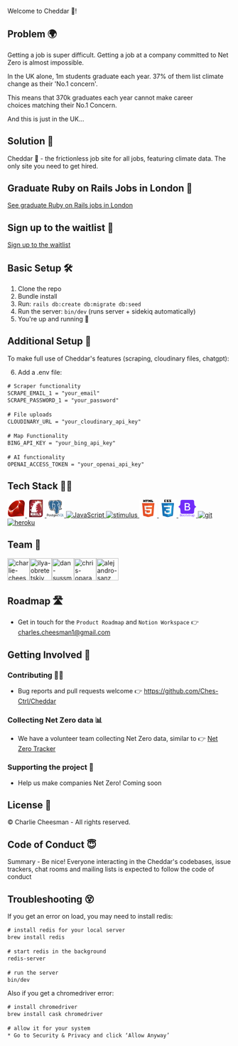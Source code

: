 Welcome to Cheddar 🧀!

## Problem 🌍

Getting a job is super difficult. Getting a job at a company committed to Net Zero is almost impossible.

In the UK alone, 1m students graduate each year. 37% of them list climate change as their 'No.1 concern'.

This means that 370k graduates each year cannot make career choices matching their No.1 Concern.

And this is just in the UK...

## Solution 🌱

Cheddar 🧀 - the frictionless job site for all jobs, featuring climate data. The only site you need to get hired.

## Graduate Ruby on Rails Jobs in London 💎

<a href="https://www.cheddarjobs.com/temp">See graduate Ruby on Rails jobs in London</a>

## Sign up to the waitlist 🚀

<a href="https://blocksurvey.io/cheddar-job-site-signup-form-rR5ZN6QFSxyQu4gFR1r9BQ?v=o">Sign up to the waitlist</a>

## Basic Setup 🛠️

1. Clone the repo
2. Bundle install
3. Run: `rails db:create db:migrate db:seed`
4. Run the server: `bin/dev` (runs server + sidekiq automatically)
5. You're up and running 🎉

## Additional Setup 🧰

To make full use of Cheddar's features (scraping, cloudinary files, chatgpt):

6. Add a .env file:
```shell
# Scraper functionality
SCRAPE_EMAIL_1 = "your_email"
SCRAPE_PASSWORD_1 = "your_password"

# File uploads
CLOUDINARY_URL = "your_cloudinary_api_key"

# Map Functionality
BING_API_KEY = "your_bing_api_key"

# AI functionality
OPENAI_ACCESS_TOKEN = "your_openai_api_key"
```

## Tech Stack 🧑‍💻

<p align="left">
  <a href="https://www.ruby-lang.org/en/" target="_blank" rel="noreferrer"> <img src="https://raw.githubusercontent.com/devicons/devicon/master/icons/ruby/ruby-original.svg" alt="ruby" width="40" height="40"/> </a>
  <a href="https://rubyonrails.org" target="_blank" rel="noreferrer"> <img src="https://raw.githubusercontent.com/devicons/devicon/master/icons/rails/rails-original-wordmark.svg" alt="rails" width="40" height="40"/> </a>
  <a href="https://www.postgresql.org" target="_blank" rel="noreferrer"> <img src="https://raw.githubusercontent.com/devicons/devicon/master/icons/postgresql/postgresql-original-wordmark.svg" alt="postgresql" width="40" height="40"/> </a>
  <a href="https://www.ecma-international.org/publications-and-standards/standards/ecma-262/" target="_blank" rel="noreferrer"> <img src="https://raw.githubusercontent.com/yurijserrano/Github-Profile-Readme-Logos/042e36c55d4d757621dedc4f03108213fbb57ec4/programming%20languages/javascript.svg" alt="JavaScript" width="40" height="40"/> </a>
  <a href="https://stimulus.hotwired.dev/" target="_blank" rel="noreferrer"> <img src="https://seeklogo.com/images/S/stimulus-logo-00C9C155E0-seeklogo.com.png" alt="stimulus" width="40" height="40"/> </a>
  <a href="https://www.w3.org/html/" target="_blank" rel="noreferrer"> <img src="https://raw.githubusercontent.com/devicons/devicon/master/icons/html5/html5-original-wordmark.svg" alt="html5" width="40" height="40"/> </a>
  <a href="https://www.w3schools.com/css/" target="_blank" rel="noreferrer"> <img src="https://raw.githubusercontent.com/devicons/devicon/master/icons/css3/css3-original-wordmark.svg" alt="css3" width="40" height="40"/> </a>
  <a href="https://getbootstrap.com" target="_blank" rel="noreferrer"> <img src="https://raw.githubusercontent.com/devicons/devicon/master/icons/bootstrap/bootstrap-plain-wordmark.svg" alt="bootstrap" width="40" height="40"/> </a>
  <a href="https://git-scm.com/" target="_blank" rel="noreferrer"> <img src="https://www.vectorlogo.zone/logos/git-scm/git-scm-icon.svg" alt="git" width="40" height="40"/> </a>
  <a href="https://heroku.com" target="_blank" rel="noreferrer"> <img src="https://www.vectorlogo.zone/logos/heroku/heroku-icon.svg" alt="heroku" width="40" height="40"/> </a>
</p>

## Team 👫
<div style="display: flex; flex-direction: row; align-items: center;">
  <a href="https://github.com/Ches-ctrl"><img src="https://avatars.githubusercontent.com/u/65985457?v=4" title="charlie-cheesman" width="50" height="50"></a>
  <a href="https://github.com/obreil54"><img src="https://avatars.githubusercontent.com/u/89271092?v=4" title="ilya-obretetskiy" width="50" height="50"></a>
  <a href="https://github.com/daniel-sussman"><img src="https://avatars.githubusercontent.com/u/56164007?v=4" title="dan-sussman" width="50" height="50"></a>
  <a href="https://github.com/chrisgeek"><img src="https://avatars.githubusercontent.com/u/12730606?v=4" title="chris-opara" width="50" height="50"></a>
  <a href="https://github.com/Alejndrosanz"><img src="https://avatars.githubusercontent.com/u/64278497?v=4" title="alejandro-sanz" width="50" height="50"></a>
</div>

## Roadmap 🛣️
* Get in touch for the `Product Roadmap` and `Notion Workspace` 👉 charles.cheesman1@gmail.com

## Getting Involved 👋

### Contributing 🧑‍💻
* Bug reports and pull requests welcome 👉 https://github.com/Ches-Ctrl/Cheddar

### Collecting Net Zero data 📊
* We have a volunteer team collecting Net Zero data, similar to 👉 [Net Zero Tracker](https://zerotracker.net/)

### Supporting the project 💚
* Help us make companies Net Zero! Coming soon

## License 📜

© Charlie Cheesman - All rights reserved.

## Code of Conduct 😇

Summary - Be nice! Everyone interacting in the Cheddar's codebases, issue trackers, chat rooms and mailing lists is expected to follow the code of conduct

## Troubleshooting 😵

If you get an error on load, you may need to install redis:
```shell
# install redis for your local server
brew install redis

# start redis in the background
redis-server

# run the server
bin/dev
```

Also if you get a chromedriver error:
```shell
# install chromedriver
brew install cask chromedriver

# allow it for your system
* Go to Security & Privacy and click ‘Allow Anyway’
```
